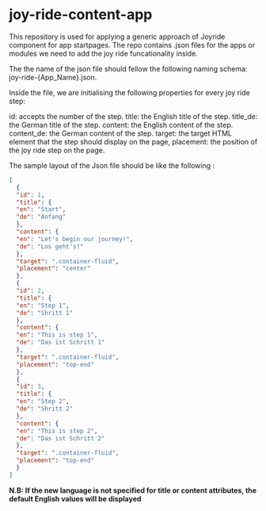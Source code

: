 # joy-ride-content-app

This repository is used for applying a generic approach of Joyride component for app startpages. The repo contains .json files for the apps or modules we need to add the joy ride funcationality inside.

The the name of the json file should fellow the following naming schema: joy-ride-{App_Name}.json.

Inside the file, we are initialising the following properties for every joy ride step:

id: accepts the number of the step.
title: the English title of the step.
title_de: the German title of the step.
content: the English content of the step.
content_de: the German content of the step.
target: the target HTML element that the step should display on the page,
placement: the position of the joy ride step on the page.


The sample layout of the Json file should be like the following : 

```json
[
  {
  "id": 1,
  "title": {
  "en": "Start",
  "de": "Anfang"
  },
  "content": {
  "en": "Let's begin our journey!",
  "de": "Los geht's!"
  },
  "target": ".container-fluid",
  "placement": "center"
  },
  {
  "id": 2,
  "title": {
  "en": "Step 1",
  "de": "Shritt 1"
  },
  "content": {
  "en": "This is step 1",
  "de": "Das ist Schritt 1"
  },
  "target": ".container-fluid",
  "placement": "top-end"
  },
  {
  "id": 3,
  "title": {
  "en": "Step 2",
  "de": "Shritt 2"
  },
  "content": {
  "en": "This is step 2",
  "de": "Das ist Schritt 2"
  },
  "target": ".container-fluid",
  "placement": "top-end"
  }
]
```
**N.B: If the new language is not specified for title or content attributes, the default English values will be displayed**

